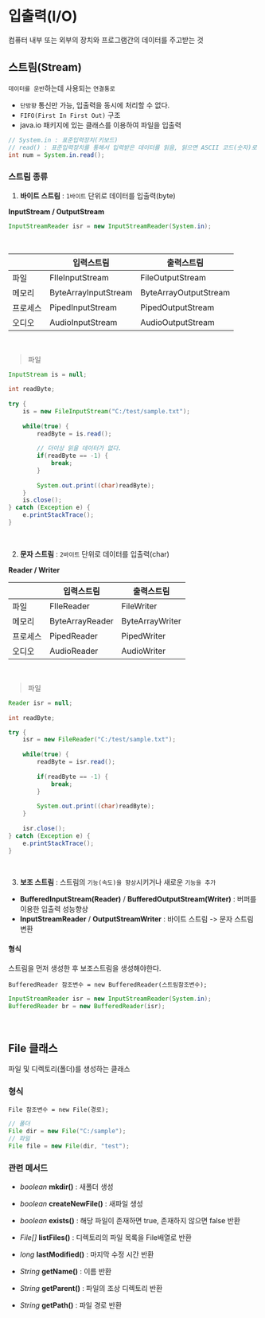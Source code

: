﻿# 입출력(I/O)
컴퓨터 내부 또는 외부의 장치와 프로그램간의 데이터를 주고받는 것

## 스트림(Stream)
`데이터를 운반`하는데 사용되는 `연결통로`

- `단방향` 통신만 가능, 입출력을 동시에 처리할 수 없다.
- `FIFO(First In First Out)` 구조
- java.io 패키지에 있는 클래스를 이용하여 파일을 입출력

```java	
// System.in : 표준입력장치(키보드)
// read() : 표준입력장치를 통해서 입력받은 데이터를 읽음, 읽으면 ASCII 코드(숫자)로 반환
int num = System.in.read();
```


### 스트림 종류
1. **바이트 스트림** : `1바이트` 단위로 데이터를 입출력(byte)

**InputStream / OutputStream**

```java
InputStreamReader isr = new InputStreamReader(System.in);
```
<br/>

|  | 입력스트림 |출력스트림|
|--|--|--|
| 파일 | FIleInputStream | FileOutputStream |
| 메모리 |ByteArrayInputStream  | ByteArrayOutputStream |
| 프로세스|PipedInputStream  |PipedOutputStream |
| 오디오 | AudioInputStream|AudioOutputStream |
<br/>

> 파일

```java
InputStream is = null;
		
int readByte;
		
try {
	is = new FileInputStream("C:/test/sample.txt");
			
	while(true) {	
		readByte = is.read();
		
		// 더이상 읽을 데이터가 없다.
		if(readByte == -1) {
			break;
		}
		
		System.out.print((char)readByte);
	}
	is.close();
} catch (Exception e) {
	e.printStackTrace();
}
```
<br/>

2. **문자 스트림** : `2바이트` 단위로 데이터를 입출력(char)

**Reader / Writer**
<br/>


|  | 입력스트림 |출력스트림|
|--|--|--|
| 파일 | FIleReader  | FileWriter |
| 메모리 |ByteArrayReader   | ByteArrayWriter |
| 프로세스|PipedReader   |PipedWriter |
| 오디오 | AudioReader |AudioWriter |
<br/>

> 파일

```java
Reader isr = null;
		
int readByte;

try {
	isr = new FileReader("C:/test/sample.txt");
	
	while(true) {
		readByte = isr.read();
		
		if(readByte == -1) {
			break;
		}
		
		System.out.print((char)readByte);
	}
	
	isr.close();
} catch (Exception e) {
	e.printStackTrace();
}
```
<br/>

3. **보조 스트림** : 스트림의 `기능(속도)을 향상`시키거나 새로운 `기능을 추가`

- **BufferedInputStream(Reader)** / **BufferedOutputStream(Writer)** : 버퍼를 이용한 입출력 성능향상
- **InputStreamReader** / **OutputStreamWriter** : 바이트 스트림 -> 문자 스트림 변환
#### 형식
스트림을 먼저 생성한 후 보조스트림을 생성해야한다.

    BufferedReader 참조변수 = new BufferedReader(스트림참조변수);

```java
InputStreamReader isr = new InputStreamReader(System.in);
BufferedReader br = new BufferedReader(isr);
```
<br/>

## File 클래스
파일 및 디렉토리(폴더)를 생성하는 클래스

### 형식

    File 참조변수 = new File(경로);

```java
// 폴더 
File dir = new File("C:/sample");
// 파일
File file = new File(dir, "test");
```


### 관련 메서드

- *boolean* **mkdir()** : 새폴더 생성

- *boolean* **createNewFile()** : 새파일 생성
- *boolean* **exists()** : 해당 파일이 존재하면 true,  존재하지 않으면 false 반환
- *File[]* **listFiles()** : 디렉토리의 파일 목록을 File배열로 반환
- *long* **lastModified()** : 마지막 수정 시간 반환
- *String* **getName()** : 이름 반환
-  *String* **getParent()** : 파일의 조상 디렉토리 반환
- *String* **getPath()** : 파일 경로 반환


